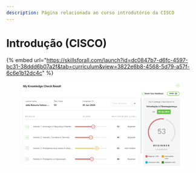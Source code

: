 ```yaml
---
description: Página relacionada ao curso introdutório da CISCO
---
```


# Introdução (CISCO)

{% embed url="https://skillsforall.com/launch?id=dc0847b7-d6fc-4597-bc31-38ddd6b07a2f&tab=curriculum&view=3822e6b8-4568-5d79-a57f-6c6e1b12dc4c" %}

<figure><img src="../.gitbook/assets/image.png" alt=""><figcaption></figcaption></figure>
